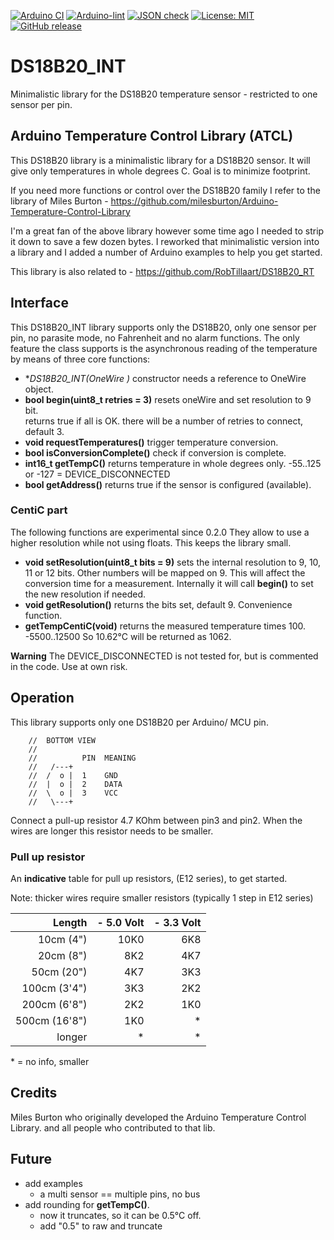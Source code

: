 
[![Arduino CI](https://github.com/RobTillaart/DS18B20_INT/workflows/Arduino%20CI/badge.svg)](https://github.com/marketplace/actions/arduino_ci)
[![Arduino-lint](https://github.com/RobTillaart/DS18B20_INT/actions/workflows/arduino-lint.yml/badge.svg)](https://github.com/RobTillaart/DS18B20_INT/actions/workflows/arduino-lint.yml)
[![JSON check](https://github.com/RobTillaart/DS18B20_INT/actions/workflows/jsoncheck.yml/badge.svg)](https://github.com/RobTillaart/DS18B20_INT/actions/workflows/jsoncheck.yml)
[![License: MIT](https://img.shields.io/badge/license-MIT-green.svg)](https://github.com/RobTillaart/DS18B20_INT/blob/master/LICENSE)
[![GitHub release](https://img.shields.io/github/release/RobTillaart/DS18B20_INT.svg?maxAge=3600)](https://github.com/RobTillaart/DS18B20_INT/releases)


# DS18B20_INT

Minimalistic library for the DS18B20 temperature sensor - restricted to one sensor per pin.


## Arduino Temperature Control Library (ATCL)

This DS18B20 library is a minimalistic library for a DS18B20 sensor.
It will give only temperatures in whole degrees C.
Goal is to minimize footprint.

If you need more functions or control over the DS18B20 family I refer to the library
of Miles Burton - https://github.com/milesburton/Arduino-Temperature-Control-Library

I'm a great fan of the above library however some time ago I needed to strip it down 
to save a few dozen bytes. I reworked that minimalistic version into a library and I 
added a number of Arduino examples to help you get started.

This library is also related to - https://github.com/RobTillaart/DS18B20_RT


## Interface

This DS18B20_INT library supports only the DS18B20, only one sensor per pin, no parasite 
mode, no Fahrenheit and no alarm functions. The only feature the class supports is 
the asynchronous reading of the temperature by means of three core functions:

- **DS18B20_INT(OneWire *)** constructor needs a reference to OneWire object.
- **bool begin(uint8_t retries = 3)** resets oneWire and set resolution to 9 bit.  
returns true if all is OK. there will be a number of retries to connect, default 3. 
- **void requestTemperatures()** trigger temperature conversion.
- **bool isConversionComplete()** check if conversion is complete.
- **int16_t getTempC()** returns temperature in whole degrees only. -55..125  
or  -127 = DEVICE_DISCONNECTED
- **bool getAddress()** returns true if the sensor is configured (available).


### CentiC part

The following functions are experimental since 0.2.0
They allow to use a higher resolution while not using floats. 
This keeps the library small.

- **void setResolution(uint8_t bits = 9)** sets the internal resolution to 9, 10, 11 or 12 bits. 
Other numbers will be mapped on 9. 
This will affect the conversion time for a measurement.
Internally it will call **begin()** to set the new resolution if needed.
- **void getResolution()** returns the bits set, default 9.
Convenience function.
- **getTempCentiC(void)** returns the measured temperature times 100. -5500..12500
So 10.62°C will be returned as 1062.

**Warning** The DEVICE_DISCONNECTED is not tested for, but is commented in the code. 
Use at own risk.


## Operation

This library supports only one DS18B20 per Arduino/ MCU pin.

```
    //  BOTTOM VIEW
    //
    //          PIN  MEANING
    //   /---+
    //  /  o |  1    GND
    //  |  o |  2    DATA
    //  \  o |  3    VCC
    //   \---+

```

Connect a pull-up resistor 4.7 KOhm between pin3 and pin2. 
When the wires are longer this resistor needs to be smaller.


### Pull up resistor

An **indicative** table for pull up resistors, (E12 series), to get started.

Note: thicker wires require smaller resistors (typically 1 step in E12 series) 


| Length        | - 5.0 Volt  | - 3.3 Volt |
|--------------:|------------:|-----------:|
| 10cm (4")     |    10K0     |    6K8     |
| 20cm (8")     |     8K2     |    4K7     |
| 50cm (20")    |     4K7     |    3K3     | 
| 100cm (3'4")  |     3K3     |    2K2     | 
| 200cm (6'8")  |     2K2     |    1K0     | 
| 500cm (16'8") |     1K0     |    \*      |  
| longer        |     \*      |    \*      |

\* = no info, smaller 


## Credits

Miles Burton who originally developed the Arduino Temperature Control Library.
and all people who contributed to that lib.


## Future

- add examples
  - a multi sensor == multiple pins, no bus
- add rounding for **getTempC()**.
  - now it truncates, so it can be 0.5°C off.
  - add "0.5" to raw and truncate

